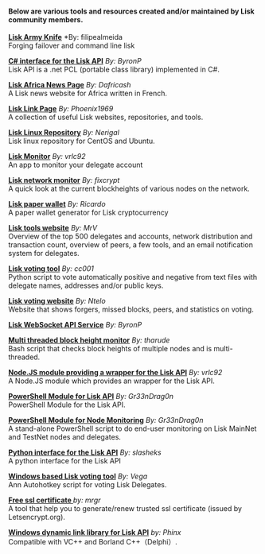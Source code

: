 <h4>Below are various tools and resources created and/or maintained by Lisk community members.</h4>

**<a href="https://github.com/filipealmeida/liskak">Lisk Army Knife</a>** *By:  filipealmeida<br /> Forging failover and command line lisk

**<a href="https://github.com/ByronAP/Lisk-API">C# interface for the Lisk API</a>** *By: ByronP* <br />Lisk API is a .net PCL (portable class library) implemented in C#.

**<a href="https://www.liskafrica.com/">Lisk Africa News Page</a>** *By: Dafricash* <br />A Lisk news website for Africa written in French.

**<a href="http://lisk.linkspage.online/">Lisk Link Page</a>** *By: Phoenix1969* <br />A collection of useful Lisk websites, repositories, and tools.

**<a href="http://liskrepo.io/">Lisk Linux Repository</a>** *By: Nerigal* <br />Lisk linux repository for CentOS and Ubuntu.

**<a href="https://github.com/vrlc92/LiskMonitor">Lisk Monitor</a>** *By: vrlc92* <br />An app to monitor your delegate account

**<a href="http://fix.github.io/lisk-network-monitor/">Lisk network monitor</a>** *By: fixcrypt* <br />A quick look at the current blockheights of various nodes on the network.

**<a href="http://liskpaperwallet.com/">Lisk paper wallet</a>** *By: Ricardo* <br />A paper wallet generator for Lisk cryptocurrency

**<a href="https://lisktools.io/">Lisk tools website</a>** *By: MrV* <br />Overview of the top 500 delegates and accounts, network distribution and transaction count, overview of peers, a few tools, and an email notification system for delegates.

**<a href="https://github.com/simonmorgenthaler/Lisk-autoVote">Lisk voting tool</a>** *By: cc001* <br />Python script to vote automatically positive and negative from text files with delegate names, addresses and/or public keys.

**<a href="http://liskvoting.xyz/">Lisk voting website</a>** *By: Ntelo* <br />Website that shows forgers, missed blocks, peers, and statistics on voting.

**<a href="http://lisksocket.com/">Lisk WebSocket API Service</a>** *By: ByronP*

**<a href="https://github.com/tharude/mt-blockheight">Multi threaded block height monitor</a>** *By: tharude* <br />Bash script that checks block heights of multiple nodes and is multi-threaded.

**<a href="https://github.com/vrlc92/lisk-api">Node.JS module providing a wrapper for the Lisk API</a>** *By: vrlc92* <br />A Node.JS module which provides an wrapper for the Lisk API.

**<a href="https://github.com/Gr33nDrag0n69/PsLisk">PowerShell Module for Lisk API</a>** *By: Gr33nDrag0n* <br />PowerShell Module for the Lisk API.

**<a href="https://github.com/Gr33nDrag0n69/LiskMonitor">PowerShell Module for Node Monitoring</a>** *By: Gr33nDrag0n* <br />A stand-alone PowerShell script to do end-user monitoring on Lisk MainNet and TestNet nodes and delegates.

**<a href="https://github.com/slasheks/lisk-api">Python interface for the Lisk API</a>** *By: slasheks* <br />A python interface for the Lisk API

**<a href="https://github.com/vegahub/votingtool">Windows based Lisk voting tool</a>** *By: Vega* <br />Ann Autohotkey script for voting Lisk Delegates.

**<a href="https://github.com/mrgrshift/free-ssl">Free ssl certificate </a>** *by: mrgr* <br />A tool that help you to generate/renew trusted ssl certificate (issued by Letsencrypt.org).

**<a href="https://github.com/wyh136/libLiskWin">Windows dynamic link library for Lisk API</a>** *by: Phinx* <br />Compatible with VC++ and Borland C++（Delphi）.

